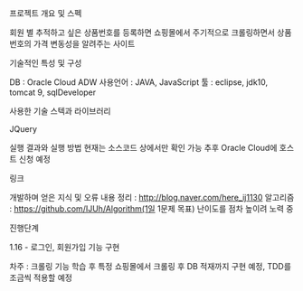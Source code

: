 프로젝트 개요 및 스펙

회원 별 추적하고 싶은 상품번호를 등록하면 쇼핑몰에서 주기적으로 크롤링하면서 상품번호의 가격 변동성을 알려주는 사이트

기술적인 특성 및 구성

DB : Oracle Cloud ADW
사용언어 : JAVA, JavaScript
툴 : eclipse, jdk10, tomcat 9, sqlDeveloper 

사용한 기술 스텍과 라이브러리

JQuery

실행 결과와 실행 방법
현재는 소스코드 상에서만 확인 가능
추후 Oracle Cloud에 호스트 신청 예정

링크

개발하며 얻은 지식 및 오류 내용 정리 : http://blog.naver.com/here_ij1130
알고리즘 : https://github.com/IJUh/Algorithm(1일 1문제 목표)
난이도를 점차 높이려 노력 중


진행단계 

1.16 - 로그인, 회원가입 기능 구현

차주 : 크롤링 기능 학습 후 특정 쇼핑몰에서 크롤링 후 DB 적재까지 구현 예정, TDD를 조금씩 적용할 예정
